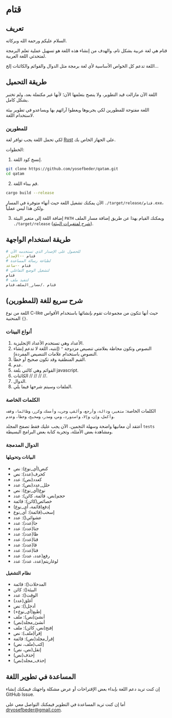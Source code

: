 # قتام

## تعريف

السلام عليكم ورحمة الله وبركاته.

قتام هي لغة عربية بشكل تام، والهدف من إنشاء هذه اللغة هو تسهيل عملية تعلم البرمجة لمتحدثي اللغة العربية.

اللغة تدعم كل الخواص الأساسية لأي لغة برمجة مثل الدوال والقوائم والكائنات إلخ...

## طريقة التحميل

اللغة الآن مازالت قيد التطوير، ولا ينصح بتعلمها الآن؛ لأنها غير مكتملة بعد، ولم تختبر بشكل كامل.

اللغة مفتوحة للمطورين لكي يجربوها ويعطوا آرائهم بها ويساعدو في تطوير بيئة لاستخدام اللغة.

### للمطورين

لكي تحمل اللغة يجب توافر لغة [Rust](https://www.rust-lang.org/learn/get-started) على الجهاز الخاص بك.

الخطوات:

1. إنسخ كود اللغة.

```bash
git clone https://github.com/yosefbeder/qatam.git
cd qatam
```

2. قم ببناء اللغة.

```bash
cargo build --release
```

الآن يمكنك تشغيل اللغة حيث أنهاء متوفرة في المسار `./target/release/قتام.exe`، ولكن هذا ليس عملياً.

3. إضافة اللغة إلى متغير البيئة `PATH` ويمكنك القيام بهذا عن طريق إضافة مسار الملف `./target/release` ([شرح لمتغيرات البيئة](https://ar.prankmike.com/share-transfer-files-between-user-accounts-windows-10)).

## طريقة استخدام الواجهة

```bash
# للحصول على الإصدار الذي تستخدمه الآن
قتام --الإصدار
# لطباعة رسالة المساعدة
قتام --ساعد
# لتشغيل الوضع التفاعلي
قتام
# لتنفيذ ملف
قتام ./مسار_الملف.قتام
```

## شرح سريع للغة (للمطورين)

اللغة من نوع C-like حيث أنها تتكون من مجموعات تقوم بإنشائها باستخدام الأقواس المنحنية `{}`.

### أنواع البينات

1. الأعداد وهي تستخدم الأعداد الإنجليزية.
2. النصوص وتكون محاطة بعلامتي تنصيص مزدوجة `"` (إنتبه، اللغة لا تدعم إنشاء النصوص باستخدام علامات التنصيص المفردة).
3. القيم المنطقية وقد تكون صحيح أو خطأ.
4. عدم.
5. القوائم وهي كالتي بلغة javascript.
6. الكائنات // // // //.
7. الدوال.
8. الملفات وسيتم شرحها فيما يلي.

### الكلمات الخاصة

الكلمات الخاصة: `متغير`، و`دالة`، و`أرجع`، و`ألقي`، و`جرب`، و`أمسك`، و`كرر`، و`طالما`، و`قف`، و`أكمل`، و`إن`، و`إلا`، و`استورد`، و`من`، و`صدر`، و`صحيح`، و`خطأ`، و`عدم`.

أعتقد أن معانيها واضحة وسهلة التخمين، الآن يجب عليك فقط تصفح المجلد `tests` ومشاهدة بعض الأمثلة، وتجربة كتابة بعض البرامج البسيطة.

### الدوال المدمجة

#### البيانات وتحويلها

- كنص(أي_نوع): نص
- كحرف(عدد): نص
- كعدد(نص): عدد
- حلل_عدد(نص): عدد
- نوع(أي_نوع): نص
- حجم(نص، قائمة، كائن): عدد
- خصائص(كائن): قائمة
- إدفع(قائمة، أي_نوع)
- إسحب(قائمة): أي_نوع
- عشوائي(): عدد
- جا(عدد): عدد
- جتا(عدد): عدد
- ظا(عدد): عدد
- قتا(عدد): عدد
- قا(عدد): عدد
- قتا(عدد): عدد
- رفع(عدد، عدد): عدد
- لوغاريتم(عدد، عدد): عدد

#### نظام التشغيل

- المدخلات(): قائمة
- البيئة(): كائن
- الوقت(): عدد
- أغلق(عدد)
- أدخل(): نص
- إطبع(أي_نوع+)
- أنشئ(نص): ملف
- أنشئ_مجلد(نص)
- إفتح(نص، كائن): ملف
- إقرأ(ملف): نص
- إقرأ_مجلد(نص): قائمة
- إكتب(ملف، نص)
- إنقل(نص، نص)
- إحذف(نص)
- إحذف_مجلد(نص)

## المساعدة في تطوير اللغة

إن كنت تريد دعم اللغة بإبداء بعض الإقتراحات أو عرض مشكلة واجهتك فيمكنك إنشاء GitHub Issue.

أما إن كنت تريد المساعدة في التطوير فيمكنك التواصل معي على dryosefbeder@gmail.com.
